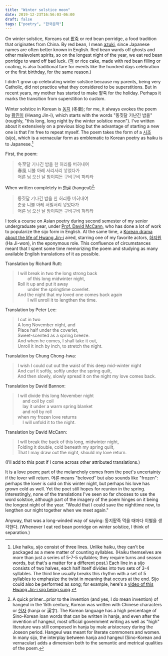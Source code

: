 ```yaml
---
title: "Winter solstice moon"
date: 2019-12-23T16:56:03-06:00
draft: false
tags: ["poetry", "한국문학"]
---
```


On winter solstice, Koreans eat [팥죽][patjuk] or red bean porridge, a food tradition that originates from China. By red bean, I mean [azuki][azuki], since Japanese names are often better known in English. Red bean wards off ghosts and other malevolent spirits, so on the longest night of the year, we eat red bean porridge to ward off bad luck. ([떡][tteok] or rice cake, made with red bean filling or coating, is also traditional fare for events like the hundred days celebration or the first birthday, for the same reason.)

I didn't grow up celebrating winter solstice because my parents, being very Catholic, did not practice what they considered to be superstitions. But in recent years, my mother has started to make 팥죽 for the holiday. Perhaps it marks the transition from superstition to custom.

Winter solstice in Korean is [동지][dongji] (冬至); for me, it always evokes the poem by [황진이][hwangjini] (Hwang Jin-i), which starts with the words "동짓달 기난긴 밤을" (roughly, "this long, long night by the winter solstice moon"). I've written about it extensively on a previous blog but the advantage of starting a new one is that I'm free to repeat myself. The poem takes the form of a [시조][sijo] (sijo), which is a vernacular form as emblematic to Korean poetry as haiku is to Japanese.[^2]

First, the poem:

>冬至달 기나긴 밤을 한 허리를 버혀내여\
>春風 니불 아레 서리서리 넣었다가\
>어론 님 오신 날 밤이여든 구비구비 펴리라

When written completely in [한글][hangeul] (hangeul)[^1]:

>동짓달 기나긴 밤을 한 허리릉 버혀내여\
>춘풍 니불 아레 서릴서리 넣었다가\
>어론 님 오신 날 밤이여든 구비구비 펴리라

I took a course on Asian poetry during second semester of my senior undergraduate year, under [Prof. David McCann][mccann], who has done a lot of work to popularize the sijo form in English. At the same time, a [Korean drama about the life of Hwang Jin-i][kdrama] aired, starring one of my favorite actors, [하지원][hajiwon] (Ha Ji-won), in the eponymous role. This confluence of circumstances meant that I spent some time memorizing the poem and studying as many available English translations of it as possible.

Translation by Richard Rutt:
>I will break in two the long strong back\
>&nbsp;&nbsp;&nbsp;&nbsp;&nbsp;&nbsp;&nbsp;&nbsp;of this long midwinter night,\
>Roll it up and put it away\
>&nbsp;&nbsp;&nbsp;&nbsp;&nbsp;&nbsp;&nbsp;&nbsp;under the springtime coverlet.\
>And the night that my loved one comes back again\
>&nbsp;&nbsp;&nbsp;&nbsp;&nbsp;&nbsp;&nbsp;&nbsp;I will unroll it to lengthen the time.

Translation by Peter Lee:
>I cut in two\
>A long November night, and\
>Place half under the coverlet,\
>Sweet-scented as a spring breeze.\
>And when he comes, I shall take it out,\
>Unroll it inch by inch, to stretch the night.

Translation by Chung Chong-hwa:
>I wish I could cut out the waist of this deep mid-winter night\
>And curl it softly, softly under the spring quilt,\
>And then slowly, slowly spread it on the night my love comes back.

Translation by David Bannon:
>I will divide this long November night\
>&nbsp;&nbsp;&nbsp;&nbsp;and coil by coil\
>&nbsp;&nbsp;&nbsp;&nbsp;lay it under a warm spring blanket\
>&nbsp;&nbsp;&nbsp;&nbsp;and roll by roll\
>when my frozen love returns\
>&nbsp;&nbsp;&nbsp;&nbsp;I will unfold it to the night.

Translation by David McCann:
>I will break the back of this long, midwinter night,\
>Folding it double, cold beneath my spring quilt,\
>That I may draw out the night, should my love return.

(I'll add to this post if I come across other attributed translations.)

It is a love poem; part of the melancholy comes from the poet's uncertainty if the lover will return. 어론 means "beloved" but also sounds like "frozen": perhaps the lover is cold on this winter night, but perhaps his love has grown cold as well. Yet the poet still hopes for reunion in the spring. Interestingly, none of the translations I've seen so far chooses to use the word solstice, although part of the imagery of the poem hinges on it being the longest night of the year. "Would that I could save the nighttime now, to lengthen our night together when we meet again."

Anyway, that was a long-winded way of saying: 동지팥죽 먹을 때마다 이별을 생각한다. (Whenever I eat red bean porridge on winter solstice, I think of separation.)

[^1]: A quick primer...prior to the invention (and yes, I do mean invention) of hangeul in the 15th century, Korean was written with Chinese characters or [한자][hanja] (hanja or 漢字). The Korean language has a high percentage of Sino-Korean loan words that can be written in hanja, and even after the invention of hangeul, most official government writing as well as "high" literature was still composed in hanja by male aristocracy during the Joseon period. Hangeul was meant for literate commoners and women. In many sijo, the interplay between hanja and hangeul (Sino-Korean and vernacular) adds a dimension both to the semantic and metrical qualities of the poem.

[^2]: Like haiku, sijo consist of three lines. Unlike haiku, they can't be packaged as a mere matter of counting syllables. (Haiku themselves are more than just a series of 5-7-5 syllables; they require turns and season words, but that's a matter for a different post.) Each line in a sijo consists of two halves, each half itself divides into two sets of 3-4 syllables. The third line usually breaks this rhythm with a set of 5 syllables to emphasize the twist in meaning that occurs at the end. Sijo could also be performed as song; for example, here's a [video of this Hwang Jin-i sijo being sung][sijochang].

[patjuk]: https://en.wikipedia.org/wiki/Patjuk
[azuki]: https://en.wikipedia.org/wiki/Adzuki_bean
[tteok]: https://en.wikipedia.org/wiki/Tteok
[dongji]: https://en.wikipedia.org/wiki/Dongzhi_(solar_term)
[hwangjini]: https://en.wikipedia.org/wiki/Hwang_Jini
[sijo]: https://en.wikipedia.org/wiki/Sijo
[hangeul]: https://en.wikipedia.org/wiki/Hangul
[mccann]: https://ealc.fas.harvard.edu/people/david-mccann
[kdrama]: https://en.wikipedia.org/wiki/Hwang_Jini_%28TV_series%29
[hajiwon]: https://en.wikipedia.org/wiki/Ha_Ji-won
[hanja]: https://en.wikipedia.org/wiki/Hanja
[sijochang]: https://www.youtube.com/watch?v=wqC4kMyxWpE
